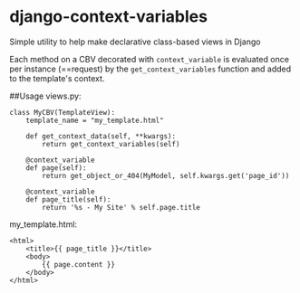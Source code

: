 # django-context-variables
Simple utility to help make declarative class-based views in Django


Each method on a CBV decorated with `context_variable` is evaluated once
per instance (==request) by the `get_context_variables` function and added
to the template's context.


##Usage
views.py:

    class MyCBV(TemplateView):
        template_name = "my_template.html"

        def get_context_data(self, **kwargs):
            return get_context_variables(self)

        @context_variable
        def page(self):
            return get_object_or_404(MyModel, self.kwargs.get('page_id'))

        @context_variable
        def page_title(self):
            return '%s - My Site' % self.page.title

my_template.html:

    <html>
        <title>{{ page_title }}</title>
        <body>
            {{ page.content }}
        </body>
    </html>
